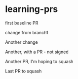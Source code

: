 # learning-prs

first baseline PR

change from branch1

Another change

Another, with a PR - not signed

Another PR, I'm hoping to squash

Last PR to squash

